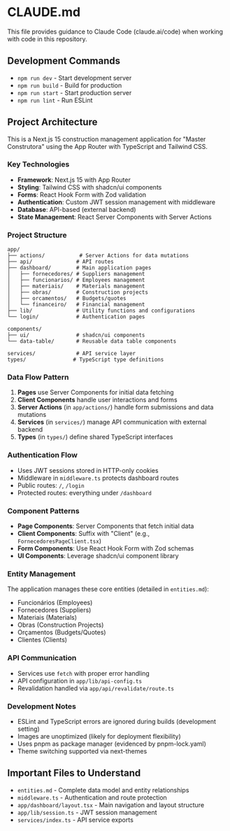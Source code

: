 # CLAUDE.md

This file provides guidance to Claude Code (claude.ai/code) when working with code in this repository.

## Development Commands

- `npm run dev` - Start development server
- `npm run build` - Build for production  
- `npm run start` - Start production server
- `npm run lint` - Run ESLint

## Project Architecture

This is a Next.js 15 construction management application for "Master Construtora" using the App Router with TypeScript and Tailwind CSS.

### Key Technologies
- **Framework**: Next.js 15 with App Router
- **Styling**: Tailwind CSS with shadcn/ui components
- **Forms**: React Hook Form with Zod validation
- **Authentication**: Custom JWT session management with middleware
- **Database**: API-based (external backend)
- **State Management**: React Server Components with Server Actions

### Project Structure

```
app/
├── actions/           # Server Actions for data mutations
├── api/              # API routes
├── dashboard/        # Main application pages
│   ├── fornecedores/ # Suppliers management
│   ├── funcionarios/ # Employees management  
│   ├── materiais/    # Materials management
│   ├── obras/        # Construction projects
│   ├── orcamentos/   # Budgets/quotes
│   └── financeiro/   # Financial management
├── lib/              # Utility functions and configurations
└── login/            # Authentication pages

components/
├── ui/               # shadcn/ui components
└── data-table/       # Reusable data table components

services/             # API service layer
types/               # TypeScript type definitions
```

### Data Flow Pattern

1. **Pages** use Server Components for initial data fetching
2. **Client Components** handle user interactions and forms
3. **Server Actions** (in `app/actions/`) handle form submissions and data mutations
4. **Services** (in `services/`) manage API communication with external backend
5. **Types** (in `types/`) define shared TypeScript interfaces

### Authentication Flow

- Uses JWT sessions stored in HTTP-only cookies
- Middleware in `middleware.ts` protects dashboard routes
- Public routes: `/`, `/login`
- Protected routes: everything under `/dashboard`

### Component Patterns

- **Page Components**: Server Components that fetch initial data
- **Client Components**: Suffix with "Client" (e.g., `FornecedoresPageClient.tsx`)
- **Form Components**: Use React Hook Form with Zod schemas
- **UI Components**: Leverage shadcn/ui component library

### Entity Management

The application manages these core entities (detailed in `entities.md`):
- Funcionários (Employees)
- Fornecedores (Suppliers) 
- Materiais (Materials)
- Obras (Construction Projects)
- Orçamentos (Budgets/Quotes)
- Clientes (Clients)

### API Communication

- Services use `fetch` with proper error handling
- API configuration in `app/lib/api-config.ts`
- Revalidation handled via `app/api/revalidate/route.ts`

### Development Notes

- ESLint and TypeScript errors are ignored during builds (development setting)
- Images are unoptimized (likely for deployment flexibility)
- Uses pnpm as package manager (evidenced by pnpm-lock.yaml)
- Theme switching supported via next-themes

## Important Files to Understand

- `entities.md` - Complete data model and entity relationships
- `middleware.ts` - Authentication and route protection
- `app/dashboard/layout.tsx` - Main navigation and layout structure
- `app/lib/session.ts` - JWT session management
- `services/index.ts` - API service exports